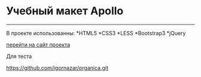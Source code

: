# Учебный макет Apollo
***
В проекте использованны:
*HTML5
*CSS3
*LESS
*Bootstrap3
*jQuery

[перейти на сайт проекта](http://apollo-dz.zzz.com.ua/)

Для теста

https://github.com/igornazar/organica.git
